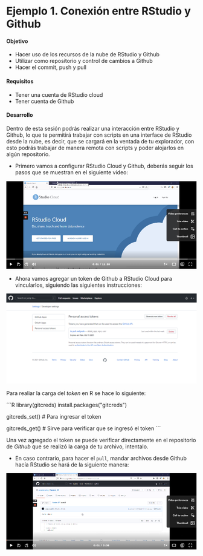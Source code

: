 # Ejemplo 1. Conexión entre RStudio y Github

#### Objetivo
- Hacer uso de los recursos de la nube de RStudio y Github
- Utilizar como repositorio y control de cambios a Github
- Hacer el commit, push y pull

#### Requisitos
- Tener una cuenta de RStudio cloud
- Tener cuenta de Github

#### Desarrollo

Dentro de esta sesión podrás realizar una interacción entre RStudio y Github, lo que te permitirá trabajar con scripts en una interface de RStudio desde la nube, es decir, que se cargará en la ventada de tu explorador, con esto podrás trabajar de manera remota con scripts y poder alojarlos en algún repositorio.

- Primero vamos a configurar RStudio Cloud y Github, deberás seguir los pasos que se muestran en el siguiente video:

[![](rstudiogit.png)](https://www.loom.com/share/11de365fbfb14f8887939691df0d8300)

- Ahora vamos agregar un token de Github a RStudio Cloud para vincularlos, siguiendo las siguientes instrucciones: 

[![](token.png)](https://www.loom.com/share/4e05a8daf0b54bfca842eb22fbe6f781)

Para realiar la carga del _token_ en R se hace lo siguiente: 

´´´R
library(gitcreds)
install.packages("gitcreds")

gitcreds_set() # Para ingresar el token

gitcreds_get() # Sirve para verificar que se ingresó el token
´´´

Una vez agregado el token se puede verificar directamente en el repositorio de *Github* que se realizó la carga de tu archivo, intentalo.

- En caso contrario, para hacer el `pull`, mandar archivos desde Github hacía RStudio se hará de la siguiente manera:

[![](gitrstudio.png)](https://www.loom.com/share/e4b8d870e5ee476e886306300cf7f306)
